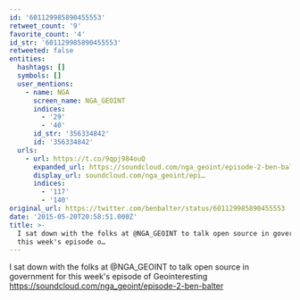 ```yaml
---
id: '601129985890455553'
retweet_count: '9'
favorite_count: '4'
id_str: '601129985890455553'
retweeted: false
entities:
  hashtags: []
  symbols: []
  user_mentions:
    - name: NGA
      screen_name: NGA_GEOINT
      indices:
        - '29'
        - '40'
      id_str: '356334842'
      id: '356334842'
  urls:
    - url: https://t.co/9qpj984ouQ
      expanded_url: https://soundcloud.com/nga_geoint/episode-2-ben-balter
      display_url: soundcloud.com/nga_geoint/epi…
      indices:
        - '117'
        - '140'
original_url: https://twitter.com/benbalter/status/601129985890455553
date: '2015-05-20T20:58:51.000Z'
title: >-
  I sat down with the folks at @NGA_GEOINT to talk open source in government for
  this week's episode o…
---
```


I sat down with the folks at @NGA_GEOINT to talk open source in government for this week's episode of Geointeresting https://soundcloud.com/nga_geoint/episode-2-ben-balter